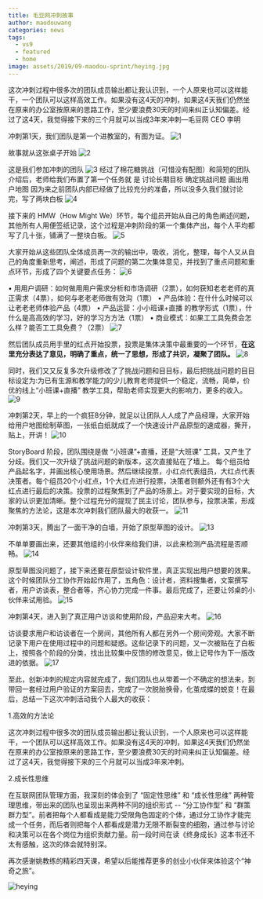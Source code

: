 ```yaml
---
title: 毛豆网冲刺故事
author: maodouwang
categories: news
tags:
  - vs9
  - featured
  - home
image: assets/2019/09-maodou-sprint/heying.jpg
---
```

这次冲刺过程中很多次的团队成员输出都让我认识到，⼀个⼈原来也可以这样能⼲，⼀个团队可以这样⾼效⼯作。如果没有这4天的冲刺，如果这4天我们仍然坐在原来的办公室按原来的思路⼯作，⾄少要浪费30天的时间来纠正认知偏差。经过了这4天，我觉得接下来的三个⽉就可以当成3年来冲刺—毛豆网 CEO 李明

冲刺第1天，我们团队是第⼀个进教室的，有图为证。
![1](/assets\2019\09-maodou-sprint/1.jpg)

故事就从这张桌⼦开始
![2](/assets\2019\09-maodou-sprint/2.jpg)

这是我们参加冲刺的团队
![3](/assets\2019\09-maodou-sprint/3.jpg)
经过了棉花糖挑战（可惜没有配图）和简短的团队介绍后，⽼师给我们布置了第⼀个任务就
是
   讨论长期⽬标
   确定挑战问题
   画出⽤户地图
因为来之前团队内部已经做了⽐较充分的准备，所以没多久我们就讨论完，写了两块⽩板
![4](/assets\2019\09-maodou-sprint/4.jpg)

接下来的 HMW（How Might We）环节，每个组员开始从⾃⼰的⾓⾊阐述问题，其他所有⼈⽤便签纸记录，这个过程是冲刺阶段的第⼀个集体产出，每个⼈平均都写了⼏⼗张，铺满了⼀整块⽩板。
![5](/assets\2019\09-maodou-sprint/5.jpg)

⼤家开始从这些团队全体成员再⼀次的输出中，吸收，消化，整理，每个⼈又从⾃⼰的⾓度重新思考，阐述，形成了问题的第⼆次集体意见，并找到了重点问题和重点环节，形成了四个关键要点任务：
![6](/assets\2019\09-maodou-sprint/6.jpg)

• ⽤用户调研：如何做⽤用户需求分析和市场调研（2票），如何获知⽼老老师的真正需求（4票），如何与⽼老老师做有效沟（1票）
• 产品体验：在什什么时候可以让⽼老老师体验产品（4票）
• 产品运营：⼩小班课+直播 的教学形式（1票），什什么是⾼高效的学习，好的学习⽅方法（1票）
• 商业模式：如果⼯工具免费会怎么样？能否⼯工具免费？（2票）
![7](/assets\2019\09-maodou-sprint/7.jpg)

然后团队成员⽤⼿⾥的红点开始投票，投票是集体决策中最重要的⼀个环节，**在这⾥充分表达了意见，明确了重点，统⼀了思想，形成了共识，凝聚了团队。**
![8](/assets\2019\09-maodou-sprint/8.jpg)

同时，我们⼜又反复多次升级修改了了挑战问题和⽬目标，最后把挑战问题的⽬目标设定为:为已有⽣源和教学能⼒的少⼉教育⽼师提供⼀个稳定，流畅，简单，价优的线上“⼩班课+直播” 教学⼯具，帮助⽼师实现更⼤的影响⼒，更多的收⼊。
![9](/assets\2019\09-maodou-sprint/9.jpg)

冲刺第2天，早上的⼀个疯狂8分钟，就⾜以让团队⼈⼈成了产品经理，⼤家开始给⽤户地图绘制草图，⼀张纸⽩纸就成了⼀个快速设计产品原型的速成器，撕开，贴上，开讲！
![10](/assets\2019\09-maodou-sprint/10.jpg)

StoryBoard 阶段，团队围绕是做 “⼩班课”+直播，还是“⼤班课” ⼯具，又产⽣了分歧。我们又⼀次升级了挑战问题的新版本，这次直接贴在了墙上。
每个组员给产品起名字，并画出核⼼使⽤场景。然后继续投票，⼩红点代表组员，⼤红点代表决策者。每个组员20个⼩红点，1个⼤红点进⾏投票，决策者则额外还有有3个⼤红点进⾏最后的决策。投票的过程聚焦到了产品的场景上。对于要实现的⽬标，⼤家的认识更加清晰。整个过程充分的提现了民主讨论，团队参与，投票决策，形成聚焦的⽅法论，这是本次冲刺我们团队最⼤的收获⼀。
![11](/assets\2019\09-maodou-sprint/11.jpg)

冲刺第3天，腾出了⼀⾯⼲净的⽩墙，开始了原型草图的设计。
![13](/assets\2019\09-maodou-sprint/13.jpg)

不单单要画出来，还要其他组的⼩伙伴来给我们讲，以此来检测产品流程是否顺畅。
![14](/assets\2019\09-maodou-sprint/14.jpg)

原型草图没问题了，接下来还要在原型设计软件⾥，真正实现出⽤户想要的效果。这个时候团队分⼯协作开始起作⽤了，五⾓⾊：设计者，资料搜集者，⽂案撰写者，⽤户访谈表，整合者等，齐⼼协⼒完成⼀件事。最后完成了，还要让邻桌的⼩伙伴来试⽤验。
![15](/assets\2019\09-maodou-sprint/15.jpg)

冲刺第4天，进⼊到了真正⽤户访谈和使⽤阶段，产品迎来⼤考。
![16](/assets\2019\09-maodou-sprint/16.jpg)

访谈要求⽤户和访谈者在⼀个房间，其他所有⼈都在另外⼀个房间旁观。⼤家不断记录下⽤户在使⽤过程中的问题和疑惑。这些记录下的问题，又⼀次被贴在了⽩板上，按照各个阶段的分类，找出⽐较集中反馈的修改意见，做上记号作为下⼀版改进的依据。
![17](/assets\2019\09-maodou-sprint/17.jpg)

⾄此，创新冲刺的规定内容就完成了，我们团队也从带着⼀个不确定的想法来，到带回⼀套经过⽤户验证的⽅案回去，完成了⼀次脱胎换⾻，化茧成蝶的蜕变！在最后，总结⼀下这次冲刺活动我个⼈最⼤的收获：

1.⾼效的⽅法论

这次冲刺过程中很多次的团队成员输出都让我认识到，⼀个⼈原来也可以这样能⼲，⼀个团队可以这样⾼效⼯作。如果没有这4天的冲刺，如果这4天我们仍然坐在原来的办公室按原来的思路⼯作，⾄少要浪费30天的时间来纠正认知偏差。经过了这4天，我觉得接下来的三个⽉就可以当成3年来冲刺。

2.成长性思维

在互联⽹团队管理⽅⾯，我深刻的体会到了 “固定性思维” 和 “成长性思维” 两种管理思维，带出来的团队也呈现出来两种不同的组织形式 -- “分⼯协作型” 和 “群策群⼒型”。前者把每个⼈都看成是能⼒受限⾓⾊固定的个体，通过分⼯协作才能完成⼀个任务，⽽后者则把每个⼈都看成是潜⼒⽆限不断裂变的细胞，通过参与讨论和决策可以在各个岗位为组织贡献⼒量。前⼀段时间在读《终⾝成长》这本书还不太有感触，这次的体会就特别深。

再次感谢姚教练的精彩四天课，希望以后能推荐更多的创业⼩伙伴来体验这个“神奇之旅”。

![heying](/assets\2019\09-maodou-sprint/heying.jpg)
